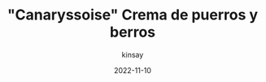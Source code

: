 ---
title: '"Canaryssoise" Crema de puerros y berros'
date: 2022-11-10
ingredients:
 Caldo de verduras: 750ml
 Puerros: 2 tallos
 Berros: 200gr
 Cebolla: 1/2 ud
 Papas: 2 medianas
 Queso fresco o yogurt: 2 Tsp
 AOVE: 1 buen chorro
 Mantequilla: 30gr
 Sal y pimienta: al gusto
instructions:
 - Limpiar y trocear las verduras. Las Papas cortarlas en dados pequeños. 
 - Sofreir las verduras, exepto los berros, con AOVE. Cuando ya estén semitransparentes añadir la mantequilla y las papas y rehogar 10 min aprox.
 - Añadir el caldo y cocer durante otros 10 min.
 - Bajar el fuego y añadir los berros para cocerlos durante 5 min aprox.
 - Añadir el queso batido o yogurt y batir todo. Servir tibio o frio.
show_convertions: true
show_abreviations: true
prepmins: 5
cookmins: 30
yield: 7
tags: [Vegetariana, FODMAP, Paleo]
receta: Cremas
author: kinsay
---